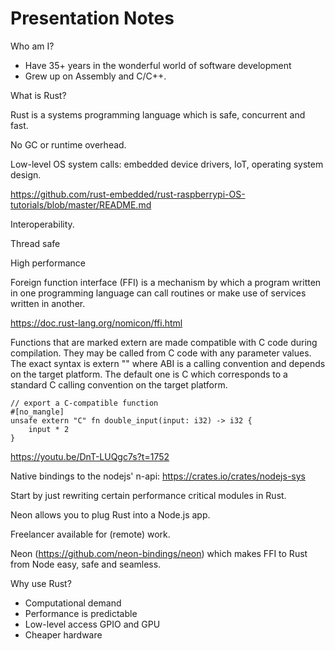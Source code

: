# Presentation Notes

Who am I?

* Have 35+ years in the wonderful world of software development
* Grew up on Assembly and C/C++.

What is Rust?

Rust is a systems programming language which is safe, concurrent and fast.

No GC or runtime overhead.

Low-level OS system calls: embedded device drivers, IoT, operating system design.

https://github.com/rust-embedded/rust-raspberrypi-OS-tutorials/blob/master/README.md

Interoperability.

Thread safe

High performance

Foreign function interface (FFI) is a mechanism by which a program written in one programming language can call 
routines or make use of services written in another.

https://doc.rust-lang.org/nomicon/ffi.html

Functions that are marked extern are made compatible with C code during compilation. They may be called from C code 
with any parameter values. The exact syntax is extern "<ABI>" where ABI is a calling convention and depends on the 
target platform. The default one is C which corresponds to a standard C calling convention on the target platform.

```
// export a C-compatible function
#[no_mangle]
unsafe extern "C" fn double_input(input: i32) -> i32 {
    input * 2
}
```

https://youtu.be/DnT-LUQgc7s?t=1752

Native bindings to the nodejs' n-api: https://crates.io/crates/nodejs-sys

Start by just rewriting certain performance critical modules in Rust.

Neon allows you to plug Rust into a Node.js app.

Freelancer available for (remote) work.

Neon (https://github.com/neon-bindings/neon) which makes FFI to Rust from Node easy, safe and seamless.

Why use Rust?

* Computational demand
* Performance is predictable
* Low-level access GPIO and GPU
* Cheaper hardware
